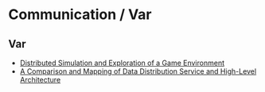 # Communication / Var

## Var
* [Distributed Simulation and Exploration of a Game Environment](https://repositorio-aberto.up.pt/bitstream/10216/128976/2/415061.pdf)
* [A Comparison and Mapping of Data Distribution Service and High-Level Architecture](https://www.rti.com/hubfs/docs/Comparison-Mapping-DDS-HLA.pdf)
